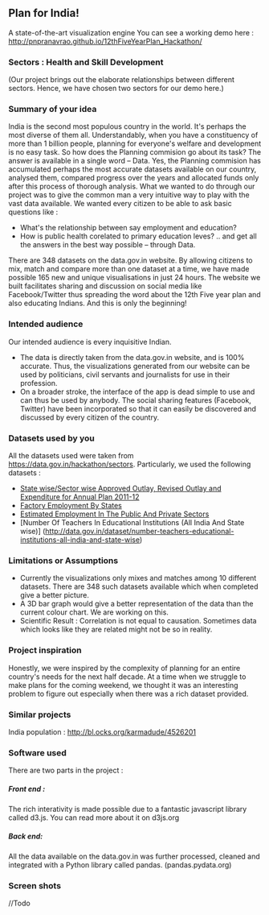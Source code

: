 ## Plan for India!
A state-of-the-art visualization engine
<Team ID>
You can see a working demo here : http://pnpranavrao.github.io/12thFiveYearPlan_Hackathon/

### Sectors : Health and Skill Development
(Our project brings out the elaborate relationships between different sectors. Hence, we have chosen two sectors for our demo here.)

### Summary of your idea
India is the second most populous country in the world. It's perhaps the most diverse of them all. Understandably, when you have a constituency of more than 1 billion people, planning for everyone's welfare and development is no easy task.
So how does the Planning commision go about its task?
The answer is available in a single word – Data. Yes, the Planning commision has accumulated perhaps the most accurate datasets available on our country, analysed them, compared progress over the years and allocated funds only after this process of thorough analysis. 
What we wanted to do through our project was to give the common man a very intuitive way to play with the vast data available. We wanted every citizen to be able to ask basic questions like :
* What's the relationship between say employment and education?
* How is public health corelated to primary education leves?
.. and get all the answers in the best way possible – through Data.

There are 348 datasets on the data.gov.in website. By allowing citizens to mix, match and compare more than one dataset at a time, we have made possible 165 new and unique visualisations in just 24 hours.
The website we built facilitates sharing and discussion on social media like Facebook/Twitter thus spreading the word about the 12th Five year plan and also educating Indians.
And this is only the beginning!

### Intended audience
Our intended audience is every inquisitive Indian. 
* The data is directly taken from the data.gov.in website, and is 100% accurate. Thus, the visualizations generated from our website can be used by politicians, civil servants and journalists for use in their profession. 
* On a broader stroke, the interface of the app is dead simple to use and can thus be used by anybody. The social sharing features (Facebook, Twitter) have been incorporated so that it can easily be discovered and discussed by every citizen of the country.

### Datasets used by you

All the datasets used were taken from https://data.gov.in/hackathon/sectors. Particularly, we used the following datasets : 

* [State wise/Sector wise Approved Outlay, Revised Outlay and Expenditure for Annual Plan 2011-12](http://data.gov.in/dataset/state-wisesector-wise-approved-outlay-revised-outlay-and-expenditure-annual-plan-2010-11-0)
* [Factory Employment By States](http://data.gov.in/dataset/factory-employment-states)
* [Estimated Employment In The Public And Private Sectors](http://data.gov.in/dataset/estimated-employment-public-and-private-sectors)
* [Number Of Teachers In Educational Institutions (All India And State wise)] (http://data.gov.in/dataset/number-teachers-educational-institutions-all-india-and-state-wise)

### Limitations or Assumptions

* Currently the visualizations only mixes and matches among 10 different datasets. There are 348 such datasets available which when completed give a better picture.
* A 3D bar graph would give a better representation of the data than the current colour chart. We are working on this.
* Scientific Result : Correlation  is not equal to causation. Sometimes data which looks like they are related might not be so in reality. 

### Project inspiration

Honestly, we were inspired by the complexity of planning for an entire country's needs for the next half decade. At a time when we struggle to make plans for the coming weekend, we thought it was an interesting problem to figure out especially when there was a rich dataset provided.

### Similar projects
India population : http://bl.ocks.org/karmadude/4526201

### Software used

There are two parts in the project : 

##### Front end : 
The rich interativity is made possible due to a fantastic javascript library called d3.js. You can read more about it on d3js.org

##### Back end:
All the data available on the data.gov.in was further processed, cleaned and integrated with a Python library called pandas. (pandas.pydata.org) 

### Screen shots

//Todo
